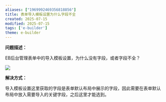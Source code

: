 ```yaml
---
aliases: ["1969992469356818856"]
title: 表单导入模板设置为什么字段不全
created: 2025-07-15
modified: 2025-07-15
tags: ['e-builder']
theme: e-builder
---
```


**问题描述：**

EB后台管理表单中的导入模板设置，为什么没有字段，或者字段不全？

![](https://myhelpdoc.oss-cn-heyuan.aliyuncs.com/mdimages/9cd5309581978c371efa92efcc59aae2.jpg)

**解决方式：**

导入模板设置这里获取的字段是表单默认布局中展示的字段，因此需要在表单默认布局中放入需要导入的关键字段，之后这里才能选到。

